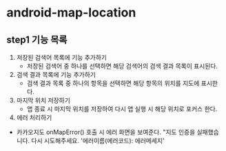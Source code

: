 # android-map-location
## step1 기능 목록
1. 저장된 검색어 목록에 기능 추가하기
   - 저장된 검색어 중 하나를 선택하면 해당 검색어의 검색 결과 목록이 표시된다. 
2. 검색 결과 목록에 기능 추가하기
   - 검색 결과 목록 중 하나의 항목을 선택하면 해당 항목의 위치를 지도에 표시한다. 
3. 마지막 위치 저장하기
   - 앱 종료 시 마지막 위치를 저장하여 다시 앱 실행 시 해당 위치로 포커스 한다. 
4. 에러 처리하기
  - 카카오지도 onMapError() 호출 시 에러 화면을 보여준다. "지도 인증을 실패했습니다. 다시 시도해주세요. '에러이름(에러코드): 에러메세지'